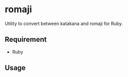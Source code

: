 romaji
======

Utility to convert between katakana and romaji for Ruby.


## Requirement
- Ruby


## Usage
```ruby

```
